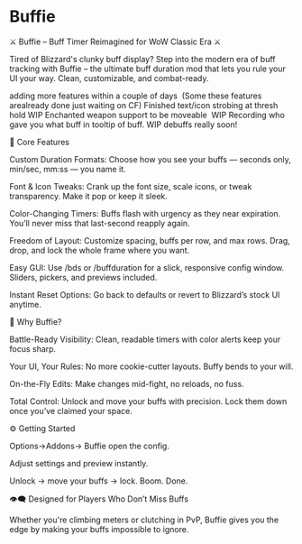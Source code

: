 # Buffie
⚔️ Buffie – Buff Timer Reimagined for WoW Classic Era ⚔️

Tired of Blizzard's clunky buff display? Step into the modern era of buff tracking with Buffie – the ultimate buff duration mod that lets you rule your UI your way. Clean, customizable, and combat-ready.

adding more features within a couple of days 
(Some these features arealready done just waiting on CF)
Finished text/icon strobing at thresh hold
WIP Enchanted weapon support to be moveable 
WIP Recording who gave you what buff in tooltip of buff.
WIP debuffs really soon!

🧠 Core Features

Custom Duration Formats: Choose how you see your buffs — seconds only, min/sec, mm:ss — you name it.

Font & Icon Tweaks: Crank up the font size, scale icons, or tweak transparency. Make it pop or keep it sleek.

Color-Changing Timers: Buffs flash with urgency as they near expiration. You’ll never miss that last-second reapply again.

Freedom of Layout: Customize spacing, buffs per row, and max rows. Drag, drop, and lock the whole frame where you want.

Easy GUI: Use /bds or /buffduration for a slick, responsive config window. Sliders, pickers, and previews included.

Instant Reset Options: Go back to defaults or revert to Blizzard’s stock UI anytime.

🎯 Why Buffie?

Battle-Ready Visibility: Clean, readable timers with color alerts keep your focus sharp.

Your UI, Your Rules: No more cookie-cutter layouts. Buffy bends to your will.

On-the-Fly Edits: Make changes mid-fight, no reloads, no fuss.

Total Control: Unlock and move your buffs with precision. Lock them down once you’ve claimed your space.

⚙️ Getting Started

Options->Addons-> Buffie open the config.

Adjust settings and preview instantly.

Unlock → move your buffs → lock. Boom. Done.

👁‍🗨 Designed for Players Who Don’t Miss Buffs

Whether you're climbing meters or clutching in PvP, Buffie gives you the edge by making your buffs impossible to ignore.

